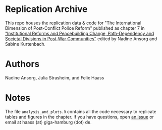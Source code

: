 # Replication Archive
This repo houses the replication data &amp; code for "The International Dimension of Post-Conflict Police Reform" published as chapter 7 in ["Institutional Reforms and Peacebuilding
Change, Path-Dependency and Societal Divisions in Post-War Communities"](https://www.routledge.com/Institutional-Reforms-and-Peacebuilding-Change-Path-Dependency-and-Societal/Ansorg-Kurtenbach/p/book/9781138682306) edited by Nadine Ansorg and Sabine Kurtenbach.

# Authors
Nadine Ansorg, Julia Strasheim, and Felix Haass

# Notes

The file `analysis_and_plots.R` contains all the code necessary to replicate tables and figures in the chapter. If you have questions, open [an issue](https://github.com/felixhaass/policereform/issues) or email at haass (at) giga-hamburg (dot) de.

